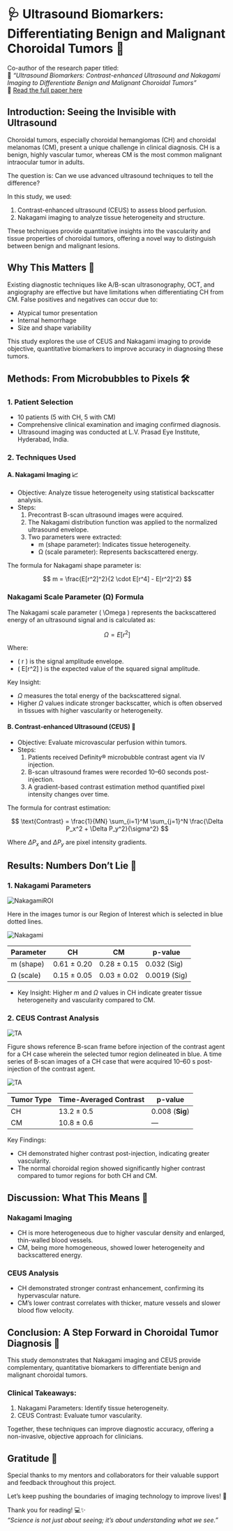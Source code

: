 # 🩺 Ultrasound Biomarkers: Differentiating Benign and Malignant Choroidal Tumors 🌟  

Co-author of the research paper titled:  
📝 *“Ultrasound Biomarkers: Contrast-enhanced Ultrasound and Nakagami Imaging to Differentiate Benign and Malignant Choroidal Tumors”*  
🔗 [Read the full paper here](https://www.tandfonline.com/eprint/DFGWU5WM8FZZQUWEPVAQ/full?target=10.1080/02713683.2024.2366307#d1e752)  


## Introduction: Seeing the Invisible with Ultrasound  

Choroidal tumors, especially choroidal hemangiomas (CH) and choroidal melanomas (CM), present a unique challenge in clinical diagnosis. CH is a benign, highly vascular tumor, whereas CM is the most common malignant intraocular tumor in adults.  

The question is: Can we use advanced ultrasound techniques to tell the difference?  

In this study, we used:  
1. Contrast-enhanced ultrasound (CEUS) to assess blood perfusion.  
2. Nakagami imaging to analyze tissue heterogeneity and structure.  

These techniques provide quantitative insights into the vascularity and tissue properties of choroidal tumors, offering a novel way to distinguish between benign and malignant lesions.  



## Why This Matters 🧐  

Existing diagnostic techniques like A/B-scan ultrasonography, OCT, and angiography are effective but have limitations when differentiating CH from CM. False positives and negatives can occur due to:  
- Atypical tumor presentation  
- Internal hemorrhage  
- Size and shape variability  

This study explores the use of CEUS and Nakagami imaging to provide objective, quantitative biomarkers to improve accuracy in diagnosing these tumors.  



## Methods: From Microbubbles to Pixels 🛠️  

### 1. Patient Selection  
- 10 patients (5 with CH, 5 with CM)  
- Comprehensive clinical examination and imaging confirmed diagnosis.  
- Ultrasound imaging was conducted at L.V. Prasad Eye Institute, Hyderabad, India.



### 2. Techniques Used  

#### A. Nakagami Imaging 📈  
- Objective: Analyze tissue heterogeneity using statistical backscatter analysis.  
- Steps:  
   1. Precontrast B-scan ultrasound images were acquired.  
   2. The Nakagami distribution function was applied to the normalized ultrasound envelope.  
   3. Two parameters were extracted:  
      - m (shape parameter): Indicates tissue heterogeneity.  
      - Ω (scale parameter): Represents backscattered energy.  

The formula for Nakagami shape parameter is: 

$$
m = \frac{E[r^2]^2}{2 \cdot E[r^4] - E[r^2]^2}
$$ 

### Nakagami Scale Parameter (Ω) Formula  

The Nakagami scale parameter \( \Omega \) represents the backscattered energy of an ultrasound signal and is calculated as:  

$$
\Omega = E[r^2]
$$

Where:  
- \( r \) is the signal amplitude envelope.  
- \( E[r^2] \) is the expected value of the squared signal amplitude.

Key Insight:  
- $\Omega$ measures the total energy of the backscattered signal.  
- Higher $\Omega$ values indicate stronger backscatter, which is often observed in tissues with higher vascularity or heterogeneity.  




#### B. Contrast-enhanced Ultrasound (CEUS) 🔬  
- Objective: Evaluate microvascular perfusion within tumors.  
- Steps:  
   1. Patients received Definity® microbubble contrast agent via IV injection.  
   2. B-scan ultrasound frames were recorded 10–60 seconds post-injection.  
   3. A gradient-based contrast estimation method quantified pixel intensity changes over time.  

The formula for contrast estimation:

$$
\text{Contrast} = \frac{1}{MN} \sum_{i=1}^M \sum_{j=1}^N \frac{\Delta P_x^2 + \Delta P_y^2}{\sigma^2}
$$

Where $\Delta P_x$ and $\Delta P_y$ are pixel intensity gradients.  



## Results: Numbers Don’t Lie 🧮  

### 1. Nakagami Parameters  
![NakagamiROI](../../images/Publication/bscan.png)

Here in the images tumor is our Region of Interest which is selected in blue dotted lines.

![Nakagami](../../images/Publication/nakagami.png)

| Parameter   | CH          | CM          | p-value     |  
|--|--|--|-|  
| m (shape)   | 0.61 ± 0.20     | 0.28 ± 0.15     | 0.032 (Sig) |  
| Ω (scale)   | 0.15 ± 0.05     | 0.03 ± 0.02     | 0.0019 (Sig) |  

- Key Insight: Higher *m* and *Ω* values in CH indicate greater tissue heterogeneity and vascularity compared to CM.  



### 2. CEUS Contrast Analysis  

![TA](../../images/Publication/timeframe.png)

Figure shows reference B-scan frame before injection of the contrast agent for a CH case wherein the selected tumor region delineated in blue. A time series
of B-scan images of a CH case that were acquired 10–60 s post-injection of the contrast agent.

![TA](../../images/Publication/contrastboth.png)

| **Tumor Type**    | **Time-Averaged Contrast** | **p-value**     |
|--------------------|----------------------------|------------------|
| CH                 | 13.2 ± 0.5                | 0.008 (**Sig**)  |
| CM                 | 10.8 ± 0.6                | —                |
 

Key Findings:  
- CH demonstrated higher contrast post-injection, indicating greater vascularity.  
- The normal choroidal region showed significantly higher contrast compared to tumor regions for both CH and CM.  



## Discussion: What This Means 🧠  

### Nakagami Imaging  
- CH is more heterogeneous due to higher vascular density and enlarged, thin-walled blood vessels.  
- CM, being more homogeneous, showed lower heterogeneity and backscattered energy.  

### CEUS Analysis  
- CH demonstrated stronger contrast enhancement, confirming its hypervascular nature.  
- CM’s lower contrast correlates with thicker, mature vessels and slower blood flow velocity.  



## Conclusion: A Step Forward in Choroidal Tumor Diagnosis 🌟  

This study demonstrates that Nakagami imaging and CEUS provide complementary, quantitative biomarkers to differentiate benign and malignant choroidal tumors.  

### Clinical Takeaways:  
1. Nakagami Parameters: Identify tissue heterogeneity.  
2. CEUS Contrast: Evaluate tumor vascularity.  

Together, these techniques can improve diagnostic accuracy, offering a non-invasive, objective approach for clinicians.  


## Gratitude 🙏  

Special thanks to my mentors and collaborators for their valuable support and feedback throughout this project.  

Let’s keep pushing the boundaries of imaging technology to improve lives! 🚀  



Thank you for reading! 💻✨  
*“Science is not just about seeing; it’s about understanding what we see.”*  
